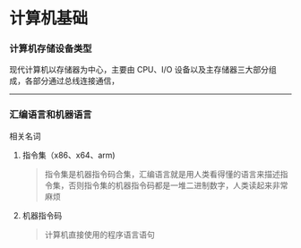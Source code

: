 # 计算机基础

### 计算机存储设备类型

现代计算机以存储器为中心，主要由 CPU、I/O 设备以及主存储器三大部分组成，各部分通过总线连接通信，

---

### 汇编语言和机器语言

相关名词

1. 指令集（x86、x64、arm)
   > 指令集是机器指令码合集，汇编语言就是用人类看得懂的语言来描述指令集，否则指令集的机器指令码都是一堆二进制数字，人类读起来非常麻烦
2. 机器指令码
   > 计算机直接使用的程序语言语句
